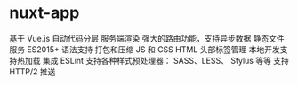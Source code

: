 # nuxt-app

基于 Vue.js
自动代码分层
服务端渲染
强大的路由功能，支持异步数据
静态文件服务
ES2015+ 语法支持
打包和压缩 JS 和 CSS
HTML 头部标签管理
本地开发支持热加载
集成 ESLint
支持各种样式预处理器： SASS、LESS、 Stylus 等等
支持 HTTP/2 推送
